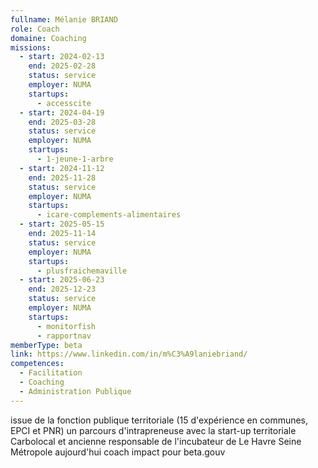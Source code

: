 ```yaml
---
fullname: Mélanie BRIAND
role: Coach
domaine: Coaching
missions:
  - start: 2024-02-13
    end: 2025-02-28
    status: service
    employer: NUMA
    startups:
      - accesscite
  - start: 2024-04-19
    end: 2025-03-28
    status: service
    employer: NUMA
    startups:
      - 1-jeune-1-arbre
  - start: 2024-11-12
    end: 2025-11-28
    status: service
    employer: NUMA
    startups:
      - icare-complements-alimentaires
  - start: 2025-05-15
    end: 2025-11-14
    status: service
    employer: NUMA
    startups:
      - plusfraichemaville
  - start: 2025-06-23
    end: 2025-12-23
    status: service
    employer: NUMA
    startups:
      - monitorfish
      - rapportnav
memberType: beta
link: https://www.linkedin.com/in/m%C3%A9laniebriand/
competences:
  - Facilitation
  - Coaching
  - Administration Publique
---
```

issue de la fonction publique territoriale (15 d'expérience en communes, EPCI et PNR)
un parcours d'intrapreneuse avec la start-up territoriale Carbolocal et ancienne responsable de l'incubateur de Le Havre Seine Métropole
aujourd'hui coach impact pour beta.gouv 
